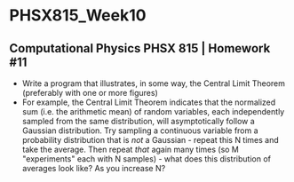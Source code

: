 # PHSX815_Week10

## Computational Physics PHSX 815 | Homework #11

- Write a program that illustrates, in some way, the Central Limit Theorem (preferably with one or more figures)
- For example, the Central Limit Theorem indicates that the normalized sum (i.e. the arithmetic mean) of random variables, each independently sampled from the same distribution, will asymptotically follow a Gaussian distribution. Try sampling a continuous variable from a probability distribution that is *not* a Gaussian - repeat this N times and take the average. Then repeat *that* again many times (so M "experiments" each with N samples) - what does this distribution of averages look like? As you increase N?